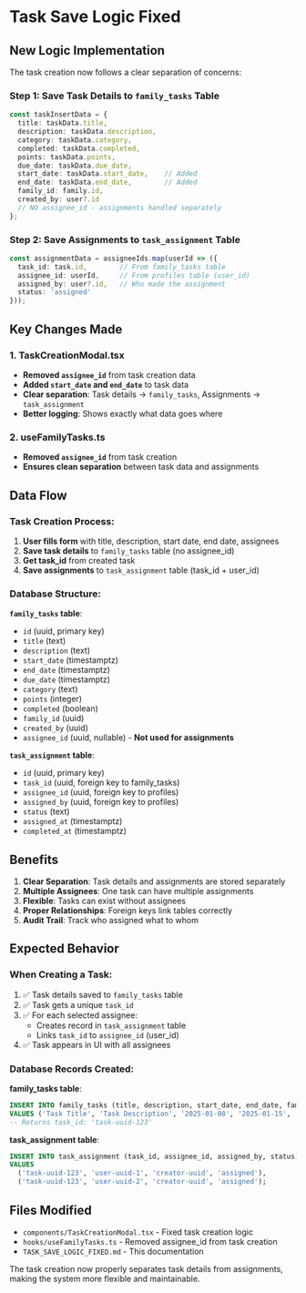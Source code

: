 # Task Save Logic Fixed

## New Logic Implementation

The task creation now follows a clear separation of concerns:

### **Step 1: Save Task Details to `family_tasks` Table**
```typescript
const taskInsertData = {
  title: taskData.title,
  description: taskData.description,
  category: taskData.category,
  completed: taskData.completed,
  points: taskData.points,
  due_date: taskData.due_date,
  start_date: taskData.start_date,    // Added
  end_date: taskData.end_date,        // Added
  family_id: family.id,
  created_by: user?.id
  // NO assignee_id - assignments handled separately
};
```

### **Step 2: Save Assignments to `task_assignment` Table**
```typescript
const assignmentData = assigneeIds.map(userId => ({
  task_id: task.id,        // From family_tasks table
  assignee_id: userId,     // From profiles table (user_id)
  assigned_by: user?.id,   // Who made the assignment
  status: 'assigned'
}));
```

## Key Changes Made

### **1. TaskCreationModal.tsx**
- **Removed `assignee_id`** from task creation data
- **Added `start_date` and `end_date`** to task data
- **Clear separation**: Task details → `family_tasks`, Assignments → `task_assignment`
- **Better logging**: Shows exactly what data goes where

### **2. useFamilyTasks.ts**
- **Removed `assignee_id`** from task creation
- **Ensures clean separation** between task data and assignments

## Data Flow

### **Task Creation Process**:
1. **User fills form** with title, description, start date, end date, assignees
2. **Save task details** to `family_tasks` table (no assignee_id)
3. **Get task_id** from created task
4. **Save assignments** to `task_assignment` table (task_id + user_id)

### **Database Structure**:

**`family_tasks` table**:
- `id` (uuid, primary key)
- `title` (text)
- `description` (text)
- `start_date` (timestamptz)
- `end_date` (timestamptz)
- `due_date` (timestamptz)
- `category` (text)
- `points` (integer)
- `completed` (boolean)
- `family_id` (uuid)
- `created_by` (uuid)
- `assignee_id` (uuid, nullable) - **Not used for assignments**

**`task_assignment` table**:
- `id` (uuid, primary key)
- `task_id` (uuid, foreign key to family_tasks)
- `assignee_id` (uuid, foreign key to profiles)
- `assigned_by` (uuid, foreign key to profiles)
- `status` (text)
- `assigned_at` (timestamptz)
- `completed_at` (timestamptz)

## Benefits

1. **Clear Separation**: Task details and assignments are stored separately
2. **Multiple Assignees**: One task can have multiple assignments
3. **Flexible**: Tasks can exist without assignees
4. **Proper Relationships**: Foreign keys link tables correctly
5. **Audit Trail**: Track who assigned what to whom

## Expected Behavior

### **When Creating a Task**:
1. ✅ Task details saved to `family_tasks` table
2. ✅ Task gets a unique `task_id`
3. ✅ For each selected assignee:
   - Creates record in `task_assignment` table
   - Links `task_id` to `assignee_id` (user_id)
4. ✅ Task appears in UI with all assignees

### **Database Records Created**:

**family_tasks table**:
```sql
INSERT INTO family_tasks (title, description, start_date, end_date, family_id, created_by)
VALUES ('Task Title', 'Task Description', '2025-01-08', '2025-01-15', 'family-uuid', 'user-uuid');
-- Returns task_id: 'task-uuid-123'
```

**task_assignment table**:
```sql
INSERT INTO task_assignment (task_id, assignee_id, assigned_by, status)
VALUES 
  ('task-uuid-123', 'user-uuid-1', 'creator-uuid', 'assigned'),
  ('task-uuid-123', 'user-uuid-2', 'creator-uuid', 'assigned');
```

## Files Modified

- `components/TaskCreationModal.tsx` - Fixed task creation logic
- `hooks/useFamilyTasks.ts` - Removed assignee_id from task creation
- `TASK_SAVE_LOGIC_FIXED.md` - This documentation

The task creation now properly separates task details from assignments, making the system more flexible and maintainable.
